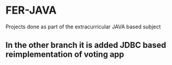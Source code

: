 # FER-JAVA
Projects done as part of the extracurricular JAVA based subject
## In the other branch it is added JDBC based reimplementation of voting app
